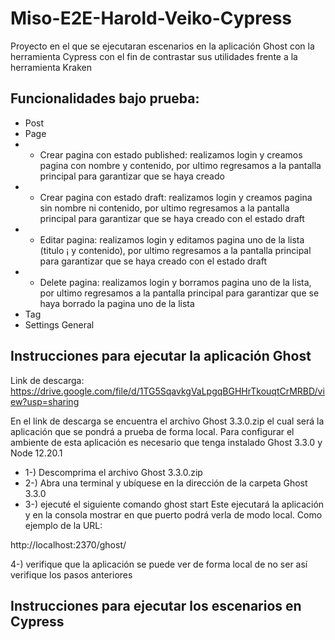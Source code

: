 # Miso-E2E-Harold-Veiko-Cypress

Proyecto en el que se ejecutaran escenarios en la aplicación Ghost con la herramienta Cypress con el fin de contrastar sus utilidades frente a la herramienta Kraken


## Funcionalidades bajo prueba:

- Post
- Page
- - Crear pagina con estado published: realizamos login y creamos pagina con nombre y contenido, por ultimo regresamos a la pantalla principal para garantizar que se haya creado
- - Crear pagina con estado draft: realizamos login y creamos pagina sin nombre ni contenido, por ultimo regresamos a la pantalla principal para garantizar que se haya creado  con el estado draft
- - Editar pagina: realizamos login y editamos pagina uno de la lista (titulo ¡ y contenido), por ultimo regresamos a la pantalla principal para garantizar que se haya creado  con el estado draft
- - Delete pagina: realizamos login y borramos pagina uno de la lista, por ultimo regresamos a la pantalla principal para garantizar que se haya borrado la pagina uno de la lista
- Tag
- Settings General


## Instrucciones para ejecutar la aplicación Ghost

Link de descarga: https://drive.google.com/file/d/1TG5SqavkgVaLpgqBGHHrTkouqtCrMRBD/view?usp=sharing

En el link de descarga se encuentra el archivo Ghost 3.3.0.zip el cual será la aplicación que se pondrá a prueba de forma local.
Para configurar el ambiente de esta aplicación es necesario que tenga instalado Ghost 3.3.0 y Node 12.20.1

- 1-) Descomprima el archivo Ghost 3.3.0.zip
- 2-) Abra una terminal y ubíquese en la dirección de la carpeta Ghost 3.3.0
- 3-) ejecuté el siguiente comando
ghost start
Este ejecutará la aplicación y en la consola mostrar en que puerto podrá verla de modo local. Como ejemplo de la URL:

http://localhost:2370/ghost/

4-) verifique que la aplicación se puede ver de forma local de no ser así verifique los pasos anteriores


## Instrucciones para ejecutar los escenarios en Cypress

